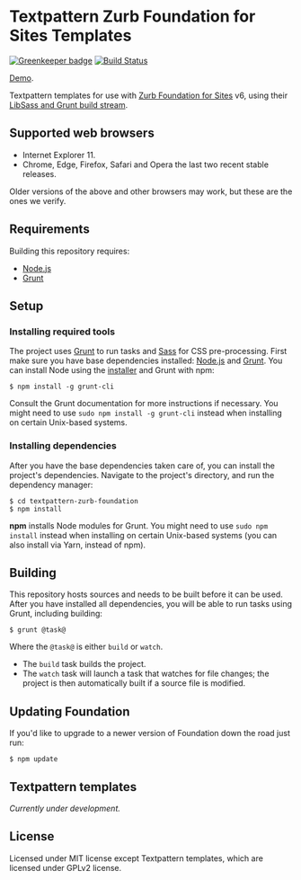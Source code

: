 # Textpattern Zurb Foundation for Sites Templates

[![Greenkeeper badge](https://badges.greenkeeper.io/philwareham/textpattern-zurb-foundation.svg)](https://greenkeeper.io/)
[![Build Status](https://img.shields.io/travis/philwareham/textpattern-zurb-foundation/master.svg)](https://travis-ci.org/philwareham/textpattern-zurb-foundation)

[Demo](http://foundation.philwareham.co.uk/).

Textpattern templates for use with [Zurb Foundation for Sites](http://foundation.zurb.com) v6, using their [LibSass and Grunt build stream](http://foundation.zurb.com/docs/sass.html).

## Supported web browsers

* Internet Explorer 11.
* Chrome, Edge, Firefox, Safari and Opera the last two recent stable releases.

Older versions of the above and other browsers may work, but these are the ones we verify.

## Requirements

Building this repository requires:

* [Node.js](https://nodejs.org/)
* [Grunt](https://gruntjs.com/)

## Setup

### Installing required tools

The project uses [Grunt](https://gruntjs.com/) to run tasks and [Sass](http://sass-lang.com/) for CSS pre-processing. First make sure you have base dependencies installed: [Node.js](https://nodejs.org/) and [Grunt](https://gruntjs.com/). You can install Node using the [installer](https://nodejs.org/) and Grunt with npm:

```ShellSession
$ npm install -g grunt-cli
```

Consult the Grunt documentation for more instructions if necessary. You might need to use `sudo npm install -g grunt-cli` instead when installing on certain Unix-based systems.

### Installing dependencies

After you have the base dependencies taken care of, you can install the project's dependencies. Navigate to the project's directory, and run the dependency manager:

```ShellSession
$ cd textpattern-zurb-foundation
$ npm install
```

**npm** installs Node modules for Grunt. You might need to use `sudo npm install` instead when installing on certain Unix-based systems (you can also install via Yarn, instead of npm).

## Building

This repository hosts sources and needs to be built before it can be used. After you have installed all dependencies, you will be able to run tasks using Grunt, including building:

```ShellSession
$ grunt @task@
```

Where the `@task@` is either `build` or `watch`.

* The `build` task builds the project.
* The `watch` task will launch a task that watches for file changes; the project is then automatically built if a source file is modified.

## Updating Foundation

If you'd like to upgrade to a newer version of Foundation down the road just run:

```ShellSession
$ npm update
```

## Textpattern templates

*Currently under development.*

## License

Licensed under MIT license except Textpattern templates, which are licensed under GPLv2 license.
